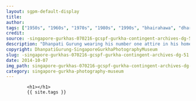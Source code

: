 ```yaml
---
layout: sgpm-default-display
title: 
author: 
tags: ["1950s", "1960s", "1970s", "1980s", "1990s", "bhairahawa", "dharan", "gurkhas", "kathmandu", "nepal", "pokhara", "singapore", "singapore gurkha archive", "singapore gurkha old photographs", "singapore gurkha photography museum", "singapore gurkhas"]
credit: 
source: -singapore-gurkhas-070216-gcspf-gurkha-contingent-archives-dg-51
description: "Dhanpati Gurung wearing his number one attire in his home. Date: Early 1980s."
copyright: DhanpatiGurung-SingaporeGurkhaPhotographyMuseum
slug: -singapore-gurkhas-070216-gcspf-gurkha-contingent-archives-dg-51
date: 2014-10-07
img_path: singapore-gurkhas-070216-gcspf-gurkha-contingent-archives-dg-51.jpg
category: singapore-gurkha-photography-museum
---
```

	 		

	 		<h1></h1>
	 		{{ site.tags }}
	 		
